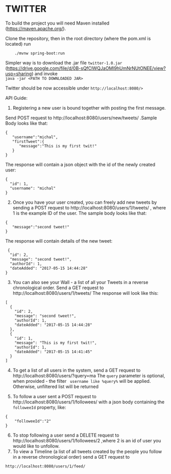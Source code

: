 

# TWITTER


To build the project you will need Maven installed (https://maven.apache.org/).

Clone the repository, then in the root directory (where the pom.xml is located) run 
```
	./mvnw spring-boot:run
```

Simpler way is to download the .jar file ```twitter-1.0.jar ``` (https://drive.google.com/file/d/0B-sQfCIWQJaOMl9hUmNrNUtONEE/view?usp=sharing) and invoke   
```java -jar <PATH TO DOWNLOADED JAR>```

Twitter should be now accessible under ```http://localhost:8080/>```

API Guide:

1. Registering a new user is bound together with posting the first message.

Send POST request to http://localhost:8080/users/new/tweets/ .Sample Body looks like that:
```
{  
   "username":"michal",
   "firstTweet":{  
      "message":"This is my first twit!"
   }
}
```

The response will contain a json object with the id of the newly created user:
```
{
  "id": 1,
  "username": "michal"
}
```

2. Once you have your user created, you can freely add new tweets by sending a POST request to http://localhost:8080/users/1/tweets/  , where 1 is the example ID of the user. The sample body looks like that:
```
{  
   "message":"second tweet!"
}
```
The response will contain details of the new tweet:
```
 {
  "id": 2,
  "message": "second tweet!",
  "authorId": 1,
  "dateAdded": "2017-05-15 14:44:28"
}

```

3. You can also see your Wall - a list of all your Tweets in a reverse chronological order. Send a GET request to http://localhost:8080/users/1/tweets/ 
The response will look like this:
```
[
  {
    "id": 2,
    "message": "second tweet!",
    "authorId": 1,
    "dateAdded": "2017-05-15 14:44:28"
  },
  {
    "id": 1,
    "message": "This is my first twit!",
    "authorId": 1,
    "dateAdded": "2017-05-15 14:41:45"
  }
]
```
4. To get a list of all users in the system, send a GET request to http://localhost:8080/users/?query=ma
The ```query``` parameter is optional, when provided - the filter ``` username like %query%``` will be applied. Otherwise, unfiltered list will be returned

5. To follow a user sent a POST request to http://localhost:8080/users/1/followees/ with a json body containing the ```followeeId``` property, like:
```
{
    "followeeId":"2"
}
```
6. To stop following a user send a DELETE request to http://localhost:8080/users/1/followees/2 ,where 2 is an id of user you would like to unfollow.
7. To view a Timeline (a list of all tweets created by the people you follow in a reverse chronological order) send a GET request to 

```http://localhost:8080/users/1/feed/```




